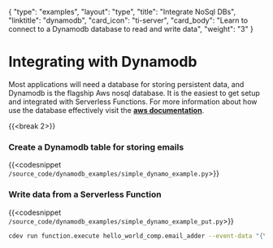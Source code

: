 {
    "type": "examples",
    "layout": "type",
    "title": "Integrate NoSql DBs",
    "linktitle": "dynamodb",
    "card_icon": "ti-server",
    "card_body": "Learn to connect to a Dynamodb database to read and write data",
    "weight": "3"
}


# Integrating with Dynamodb 

Most applications will need a database for storing persistent data, and Dynamodb is the flagship Aws nosql database. It is the easiest to get setup and integrated with Serverless Functions. For more information about how use the database effectively visit the **[aws documentation](https://docs.aws.amazon.com/dynamodb/index.html)**.

{{<break 2>}}
### Create a Dynamodb table for storing emails
{{<codesnippet `/source_code/dynamodb_examples/simple_dynamo_example.py`>}}

### Write data from a Serverless Function
{{<codesnippet `/source_code/dynamodb_examples/simple_dynamo_example_put.py`>}}


```bash
cdev run function.execute hello_world_comp.email_adder --event-data "{\"body\":{\"first_name\":\"Paul\",\"last_name\":\"Atreides\",\"email\":\"Muaddib@dune.com\"}}"
```

